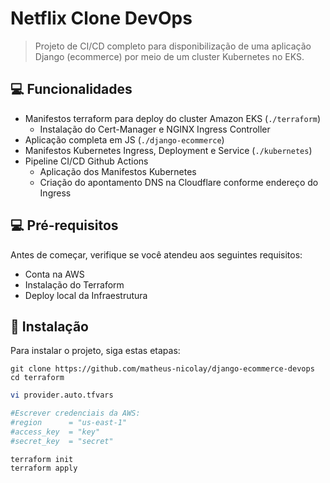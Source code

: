 # Netflix Clone DevOps

> Projeto de CI/CD completo para disponibilização de uma aplicação Django (ecommerce) por meio de um cluster Kubernetes no EKS.

## 💻 Funcionalidades

- Manifestos terraform para deploy do cluster Amazon EKS (`./terraform`)
  - Instalação do Cert-Manager e NGINX Ingress Controller
- Aplicação completa em JS (`./django-ecommerce`)
- Manifestos Kubernetes Ingress, Deployment e Service (`./kubernetes`)
- Pipeline CI/CD Github Actions
  - Aplicação dos Manifestos Kubernetes
  - Criação do apontamento DNS na Cloudflare conforme endereço do Ingress

## 💻 Pré-requisitos

Antes de começar, verifique se você atendeu aos seguintes requisitos:

- Conta na AWS
- Instalação do Terraform
- Deploy local da Infraestrutura 

## 🚀 Instalação

Para instalar o projeto, siga estas etapas:

```
git clone https://github.com/matheus-nicolay/django-ecommerce-devops
cd terraform
```
```bash
vi provider.auto.tfvars

#Escrever credenciais da AWS:
#region      = "us-east-1"
#access_key  = "key"
#secret_key  = "secret"
```
```
terraform init
terraform apply
```
